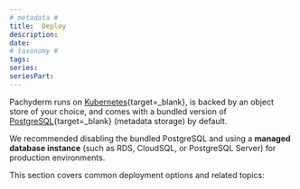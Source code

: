 ```yaml
---
# metadata # 
title:  Deploy
description: 
date: 
# taxonomy #
tags: 
series:
seriesPart:
--- 
```


Pachyderm runs on [Kubernetes](https://kubernetes.io/){target=_blank},
is backed by an object store of your choice, and comes with a bundled version of [PostgreSQL](https://www.postgresql.org/){target=_blank} (metadata storage) by default. 

We recommended disabling the bundled PostgreSQL and using a **managed database instance** (such as RDS, CloudSQL, or PostgreSQL Server) for production environments.

This section covers common deployment options and related topics:
